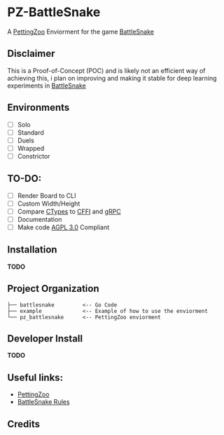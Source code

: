# PZ-BattleSnake

A [PettingZoo](https://github.com/Farama-Foundation/PettingZoo) Enviorment for the game [BattleSnake](https://play.battlesnake.com/)

## Disclaimer 

This is a Proof-of-Concept (POC) and is likely not an efficient way of achieving this, i plan on improving and making it stable for deep learning experiments in [BattleSnake](https://play.battlesnake.com/)

## Environments

- [ ] Solo
- [ ] Standard
- [ ] Duels
- [ ] Wrapped
- [ ] Constrictor

## TO-DO:

- [ ] Render Board to CLI
- [ ] Custom Width/Height
- [ ] Compare [CTypes](https://docs.python.org/3/library/ctypes.html) to [CFFI](https://cffi.readthedocs.io/en/latest/) and [gRPC](https://grpc.io/)
- [ ] Documentation
- [ ] Make code [AGPL 3.0](https://choosealicense.com/licenses/agpl-3.0/) Compliant
 
## Installation

**TODO**

## Project Organization

```
├── battlesnake         <-- Go Code
├── example             <-- Example of how to use the enviorment
└── pz_battlesnake      <-- PettingZoo enviorment
```

## Developer Install

**TODO**

## Useful links:

- [PettingZoo](https://github.com/Farama-Foundation/PettingZoo)
- [BattleSnake Rules](https://github.com/BattlesnakeOfficial/rules/)

## Credits 
